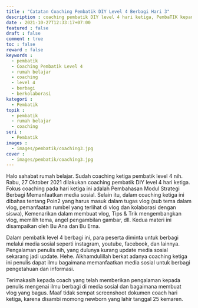 ```yaml
---
title : "Catatan Coaching Pembatik DIY Level 4 Berbagi Hari 3"
description : coaching pembatik DIY level 4 hari ketiga, PembaTIK kepanjangan dari Pembelajaran berbasis TIK, merupakan program Peningkatan Kompetensi TIK guru yang diadakan oleh Pusdatin Kemendikbud. Didalam level 4 ini peserta sudah pada tingkatan berbagi dan berkolaborasi.
date : 2021-10-27T12:33:17+07:00
featured : false
draft : false
comment : true
toc : false
reward : false
keywords : 
  - pembatik
  - Coaching Pembatik Level 4
  - rumah belajar
  - coaching
  - level 4
  - berbagi
  - berkolaborasi
kategori : 
  - Pembatik
topik :
  - pembatik
  - rumah belajar
  - coaching
seri : 
  - Pembatik
images : 
  - images/pembatik/coaching3.jpg
cover : 
  - images/pembatik/coaching3.jpg
---
```

Halo sahabat rumah belajar. Sudah coaching ketiga pembatik level 4 nih. Rabu, 27 Oktober 2021 dilakukan coaching pembatik DIY level 4 hari ketiga. Fokus coaching pada hari ketiga ini adalah Pembahasan Modul Strategi Berbagi Memanfaatkan media sosial. Selain itu, dalam coaching ketiga ini dibahas tentang Poin2 yang harus masuk dalam tugas vlog (sub tema dalam vlog, pemanfaatan rumbel yang terlihat di vlog dan kolaborasi dengan siswa), Kemenarikan dalam membuat vlog, Tips & Trik mengembangkan vlog, memilih tema, angel pengambilan gambar, dll. Kedua materi ini disampaikan oleh Bu Ana dan Bu Erna.

Dalam pembatik level 4 berbagi ini, para peserta diminta untuk berbagi melalui media sosial seperti instagram, youtube, facebook, dan lainnya. Pengalaman penulis nih, yang dulunya kurang update media sosial sekarang jadi update. Hehe. Alkhamdulillah berkat adanya coaching ketiga ini penulis dapat ilmu bagaimana memanfaatkan media sosial untuk berbagi pengetahuan dan informasi.

Terimakasih kepada coach yang telah memberikan pengalaman kepada penulis mengenai ilmu berbagi di media sosial dan bagaimana membuat vlog yang bagus. Maaf tidak sempat screenshoot dokumen coach hari ketiga, karena disambi momong newborn yang lahir tanggal 25 kemaren.